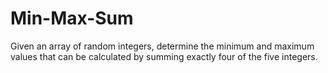 # Min-Max-Sum
Given an array of random integers, determine the minimum and maximum values that can be calculated by summing exactly four of the five integers.
